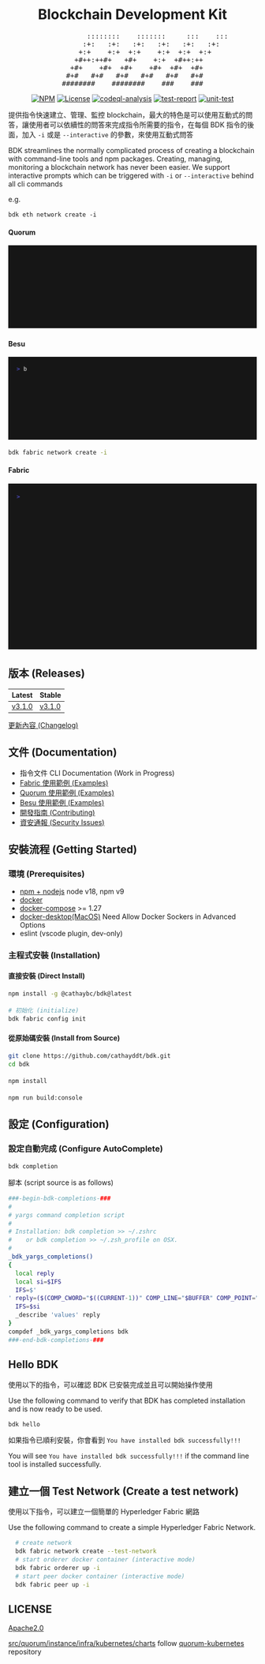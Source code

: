 <div align="center">
<h1>Blockchain Development Kit</h1>
<pre>
            ::::::::    :::::::     :::    :::
         :+:   :+:   :+:   :+:   :+:   :+:
      +:+    +:+  +:+    +:+  +:+  +:+
   +#++:++#+   +#+    +:+  +#++:++
  +#+    +#+  +#+    +#+  +#+  +#+
 #+#   #+#   #+#   #+#   #+#   #+#
########    ########    ###    ###
</pre>

[![NPM](https://img.shields.io/npm/v/%40cathaybc%2Fbdk?logo=npm)](https://www.npmjs.com/package/@cathaybc/bdk) [![License](https://img.shields.io/badge/License-Apache_2.0-blue.svg)](./LICENSE) [![codeql-analysis](https://github.com/cathayddt/bdk/actions/workflows/codeql.yml/badge.svg)](https://github.com/cathayddt/bdk/actions/workflows/codeql.yml) [![test-report](https://github.com/cathayddt/bdk/actions/workflows/test-report.yml/badge.svg)](https://github.com/cathayddt/bdk/actions/workflows/test-report.yml) [![unit-test](https://github.com/cathayddt/bdk/actions/workflows/unit-test.yml/badge.svg)](https://github.com/cathayddt/bdk/actions/workflows/unit-test.yml)
</div>

提供指令快速建立、管理、監控 blockchain，最大的特色是可以使用互動式的問答，讓使用者可以依續性的問答來完成指令所需要的指令，在每個 BDK 指令的後面，加入 `-i` 或是 `--interactive` 的參數，來使用互動式問答

BDK streamlines the normally complicated process of creating a blockchain with command-line tools and npm packages. Creating, managing, monitoring a blockchain network has never been easier. We support interactive prompts which can be triggered with `-i` or `--interactive` behind all cli commands

e.g.

```
bdk eth network create -i
```
#### Quorum
![bdk eth network create -i](docs/vhs/bdk-quorum-network-create.gif)
#### Besu
![bdk eth network create -i](docs/vhs/bdk-besu-network-create.gif)

```bash
bdk fabric network create -i
```
#### Fabric
![bdk fabric network create -i](docs/vhs/bdk-fabric-network-create.gif)

## 版本 (Releases)

|      Latest      |      Stable      |
| ---------------- | ---------------- |
| [v3.1.0][v3.1.0] | [v3.1.0][v3.1.0] |

[v3.1.0]: https://github.com/cathayddt/bdk/releases/tag/v3.1.0

[更新內容 (Changelog)](CHANGELOG.md)

## 文件 (Documentation)

- 指令文件 CLI Documentation (Work in Progress)
- [Fabric 使用範例 (Examples)](docs/fabric/EXAMPLE.md)
- [Quorum 使用範例 (Examples)](docs/eth/EXAMPLE.md)
- [Besu 使用範例 (Examples)](docs/eth/EXAMPLE.md)
- [開發指南 (Contributing)](.github/CONTRIBUTING.md)
- [資安通報 (Security Issues)](SECURITY.md)

## 安裝流程 (Getting Started)

### 環境 (Prerequisites)

- [npm + nodejs](https://docs.npmjs.com/downloading-and-installing-node-js-and-npm) node v18, npm v9
- [docker](https://docs.docker.com/engine/install)
- [docker-compose](https://docs.docker.com/compose/install) >= 1.27
- [docker-desktop(MacOS)](https://www.docker.com/products/docker-desktop/) Need Allow Docker Sockers in Advanced Options 
- eslint (vscode plugin, dev-only)

### 主程式安裝 (Installation)

#### 直接安裝 (Direct Install)

```bash
npm install -g @cathaybc/bdk@latest

# 初始化 (initialize)
bdk fabric config init
```

#### 從原始碼安裝 (Install from Source)

```bash
git clone https://github.com/cathayddt/bdk.git
cd bdk

npm install

npm run build:console
```

## 設定 (Configuration)

### 設定自動完成 (Configure AutoComplete)

```bash
bdk completion
```

腳本 (script source is as follows)

```bash
###-begin-bdk-completions-###
#
# yargs command completion script
#
# Installation: bdk completion >> ~/.zshrc
#    or bdk completion >> ~/.zsh_profile on OSX.
#
_bdk_yargs_completions()
{
  local reply
  local si=$IFS
  IFS=$'
' reply=($(COMP_CWORD="$((CURRENT-1))" COMP_LINE="$BUFFER" COMP_POINT="$CURSOR" bdk --get-yargs-completions "${words[@]}"))
  IFS=$si
  _describe 'values' reply
}
compdef _bdk_yargs_completions bdk
###-end-bdk-completions-###
```

## Hello BDK

使用以下的指令，可以確認 BDK 已安裝完成並且可以開始操作使用

Use the following command to verify that BDK has completed installation and is now ready to be used.

```bash
bdk hello
```

如果指令已順利安裝，你會看到 `You have installed bdk successfully!!!` 

You will see `You have installed bdk successfully!!!` if the command line tool is installed successfully.

## 建立一個 Test Network (Create a test network)

使用以下指令，可以建立一個簡單的 Hyperledger Fabric 網路

Use the following command to create a simple Hyperledger Fabric Network.

```bash
  # create network
  bdk fabric network create --test-network
  # start orderer docker container (interactive mode)
  bdk fabric orderer up -i
  # start peer docker container (interactive mode)
  bdk fabric peer up -i
```

## LICENSE

[Apache2.0](LICENSE)

[src/quorum/instance/infra/kubernetes/charts](./src/quorum/instance/infra/kubernetes/charts) follow [quorum-kubernetes](https://github.com/Consensys/quorum-kubernetes/) repository
